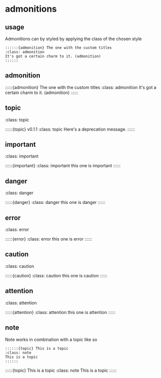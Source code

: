 # admonitions

## usage 

Admonitions can by styled by applying the class of the chosen style 

```text
::::::{admonition} The one with the custom titles
:class: admonition
It's got a certain charm to it. (admonition)
::::::
```
## admonition

::::::{admonition} The one with the custom titles
:class: admonition
It's got a certain charm to it. (admonition)
::::::

## topic

:class: topic

::::::{topic} v0.1.1
:class: topic
Here's a deprecation message.
::::::

## important

:class: important

::::::{important}
:class: important
this one is important
::::::

## danger

:class: danger

::::::{danger}
:class: danger
this one is danger
::::::

## error

:class: error

::::::{error}
:class: error
this one is error
::::::

## caution

:class: caution

::::::{caution}
:class: caution
this one is caution
::::::

## attention

:class: attention

::::::{attention}
:class: attention
this one is attention
::::::

## note

Note works in combination with a topic like so 

```text
::::::{topic} This is a topic
:class: note
This is a topic
::::::
```

::::::{topic} This is a topic
:class: note
This is a topic
::::::